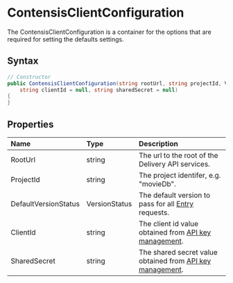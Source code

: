 # ContensisClientConfiguration

The ContensisClientConfiguration is a container for the options that are required for setting the defaults settings.

## Syntax

```cs
// Constructor
public ContensisClientConfiguration(string rootUrl, string projectId, VersionStatus defaultVersionStatus = VersionStatus.Published,
    string clientId = null, string sharedSecret = null)
{
}

```

## Properties

| Name | Type | Description |
| :--- | :--- | :---------- |
| RootUrl | string | The url to the root of the Delivery API services. |
| ProjectId | string | The project identifer, e.g. "movieDb". |
| DefaultVersionStatus | VersionStatus | The default version to pass for all [Entry](/model/entry.md) requests. |
| ClientId | string | The client id value obtained from [API key management](https://zenhub.zengenti.com/Contensis/9/kb/content-types-and-entries/api-keys/api-key-overview.aspx). |
| SharedSecret | string | The shared secret value obtained from [API key management](https://zenhub.zengenti.com/Contensis/9/kb/content-types-and-entries/api-keys/api-key-overview.aspx). |
